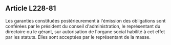 Article L228-81
----
Les garanties constituées postérieurement à l'émission des obligations sont
conférées par le président du conseil d'administration, le représentant du
directoire ou le gérant, sur autorisation de l'organe social habilité à cet
effet par les statuts. Elles sont acceptées par le représentant de la masse.

